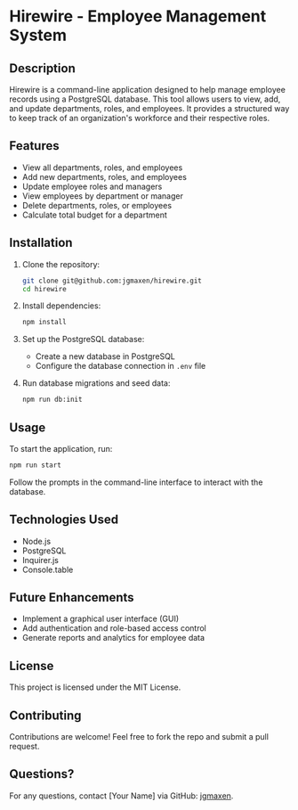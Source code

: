 # Hirewire - Employee Management System

## Description
Hirewire is a command-line application designed to help manage employee records using a PostgreSQL database. This tool allows users to view, add, and update departments, roles, and employees. It provides a structured way to keep track of an organization's workforce and their respective roles.

## Features
- View all departments, roles, and employees
- Add new departments, roles, and employees
- Update employee roles and managers
- View employees by department or manager
- Delete departments, roles, or employees
- Calculate total budget for a department

## Installation
1. Clone the repository:
   ```sh
   git clone git@github.com:jgmaxen/hirewire.git
   cd hirewire
   ```
2. Install dependencies:
   ```sh
   npm install
   ```
3. Set up the PostgreSQL database:
   - Create a new database in PostgreSQL
   - Configure the database connection in `.env` file
   
4. Run database migrations and seed data:
   ```sh
   npm run db:init
   ```

## Usage
To start the application, run:
```sh
npm run start
```
Follow the prompts in the command-line interface to interact with the database.

## Technologies Used
- Node.js
- PostgreSQL
- Inquirer.js
- Console.table

## Future Enhancements
- Implement a graphical user interface (GUI)
- Add authentication and role-based access control
- Generate reports and analytics for employee data

## License
This project is licensed under the MIT License.

## Contributing
Contributions are welcome! Feel free to fork the repo and submit a pull request.

## Questions?
For any questions, contact [Your Name] via GitHub: [jgmaxen](https://github.com/jgmaxen).


